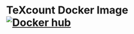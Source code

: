 # TeXcount Docker Image [![Docker hub](https://img.shields.io/docker/pulls/jnonino/texcount.svg)](https://hub.docker.com/r/jnonino/texcount/)

